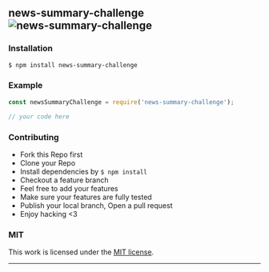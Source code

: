 ## news-summary-challenge ![news-summary-challenge](https://img.shields.io/npm/v/news-summary-challenge.svg)

> 

### Installation

```bash
$ npm install news-summary-challenge
```

### Example

```js
const newsSummaryChallenge = require('news-summary-challenge');

// your code here

```

### Contributing
- Fork this Repo first
- Clone your Repo
- Install dependencies by `$ npm install`
- Checkout a feature branch
- Feel free to add your features
- Make sure your features are fully tested
- Publish your local branch, Open a pull request
- Enjoy hacking <3

### MIT

This work is licensed under the [MIT license](./LICENSE).

---